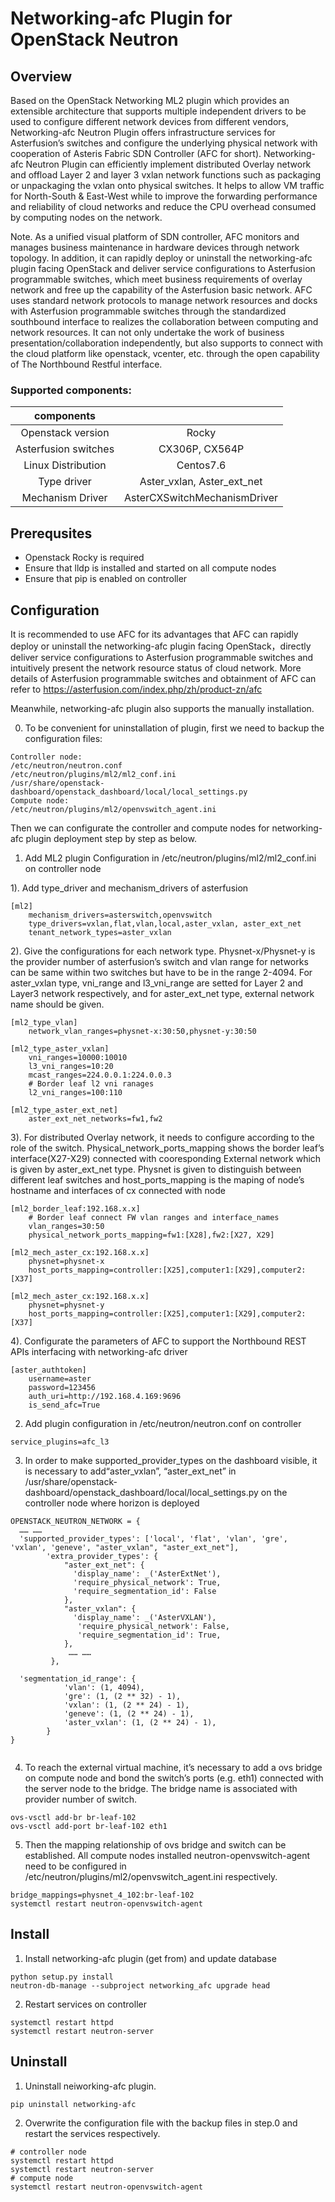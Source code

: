# Networking-afc Plugin for OpenStack Neutron

## Overview
Based on the OpenStack Networking ML2 plugin which provides an extensible architecture that supports multiple independent drivers to be used to configure different network devices from different vendors, Networking-afc Neutron Plugin offers infrastructure services for Asterfusion’s  switches and configure the underlying physical network with cooperation of Asteris Fabric SDN Controller (AFC for short). Networking-afc Neutron Plugin can efficiently implement distributed Overlay network and offload Layer 2 and layer 3 vxlan network functions such as packaging or unpackaging the vxlan onto physical switches. It helps to allow VM traffic for North-South & East-West while to improve the forwarding performance and reliability of cloud networks and reduce the CPU overhead consumed by computing nodes on the network.

Note. As a unified visual platform of SDN controller, AFC monitors and manages business maintenance in hardware devices through network topology. In addition, it can rapidly deploy or uninstall the networking-afc plugin facing OpenStack and deliver service configurations to Asterfusion programmable switches, which meet business requirements of overlay network and free up the capability of the Asterfusion basic network. AFC uses standard network protocols to manage network resources and docks with Asterfusion programmable switches through the standardized southbound interface to realizes the collaboration between computing and network resources. It can not only undertake the work of business presentation/collaboration independently, but also supports to connect with the cloud platform like openstack, vcenter, etc. through the open capability of The Northbound Restful interface.

<!--
    ### Architectural
    Networking-afc Neutron Plugin 

    <img src="https://github.com/songminyue/hello-world/blob/main/NETWORKING-AFC.png" width="50%" >
-->
### Supported components:

|components||
|:-----------------:|:---------------------------:|
|Openstack version   |Rocky                        |
|Asterfusion switches|CX306P, CX564P|
|Linux Distribution  |Centos7.6|
|Type driver         |Aster_vxlan, Aster_ext_net|
|Mechanism Driver    |AsterCXSwitchMechanismDriver|

## Prerequsites

* Openstack Rocky is required
* Ensure that lldp is installed and started on all compute nodes
* Ensure that pip is enabled on controller

## Configuration

It is recommended to use AFC for its advantages that AFC can rapidly deploy or uninstall the networking-afc plugin facing OpenStack，directly deliver service configurations to Asterfusion programmable switches and intuitively present the network resource status of cloud network.
More details of Asterfusion programmable switches and obtainment of AFC can refer to https://asterfusion.com/index.php/zh/product-zn/afc

Meanwhile, networking-afc plugin also supports the manually installation.

0.  To be convenient for uninstallation of plugin, first we need to backup the configuration files:
```
Controller node:
/etc/neutron/neutron.conf
/etc/neutron/plugins/ml2/ml2_conf.ini
/usr/share/openstack-dashboard/openstack_dashboard/local/local_settings.py
Compute node:
/etc/neutron/plugins/ml2/openvswitch_agent.ini
```
Then we can configurate the controller and compute nodes for networking-afc plugin deployment step by step as below.

1.  Add ML2 plugin Configuration in /etc/neutron/plugins/ml2/ml2_conf.ini on controller node

1). Add type_driver and mechanism_drivers of asterfusion
```    
[ml2]
    mechanism_drivers=asterswitch,openvswitch
    type_drivers=vxlan,flat,vlan,local,aster_vxlan, aster_ext_net
    tenant_network_types=aster_vxlan
```
2). Give the configurations for each network type. Physnet-x/Physnet-y is the provider number of asterfusion’s switch and vlan range for networks can be same within two switches but have to be in the range 2-4094. For aster_vxlan type, vni_range and l3_vni_range are setted for Layer 2 and Layer3 network respectively, and for aster_ext_net type, external network name should be given. 
```
[ml2_type_vlan]
    network_vlan_ranges=physnet-x:30:50,physnet-y:30:50
    
[ml2_type_aster_vxlan]
    vni_ranges=10000:10010
    l3_vni_ranges=10:20
    mcast_ranges=224.0.0.1:224.0.0.3
    # Border leaf l2 vni ranages
    l2_vni_ranges=100:110
    
[ml2_type_aster_ext_net]
    aster_ext_net_networks=fw1,fw2
```
3). For distributed Overlay network, it needs to configure according to the role of the switch. Physical_network_ports_mapping shows the border leaf’s interface(X27-X29) connected with cooresponding External network which is given by aster_ext_net type. Physnet is given to distinguish between different leaf switches and host_ports_mapping is the maping of node’s hostname and interfaces of cx connected with node
```
[ml2_border_leaf:192.168.x.x]
    # Border leaf connect FW vlan ranges and interface_names
    vlan_ranges=30:50
    physical_network_ports_mapping=fw1:[X28],fw2:[X27, X29]
 
[ml2_mech_aster_cx:192.168.x.x]
    physnet=physnet-x
    host_ports_mapping=controller:[X25],computer1:[X29],computer2:[X37]
    
[ml2_mech_aster_cx:192.168.x.x]
    physnet=physnet-y
    host_ports_mapping=controller:[X25],computer1:[X29],computer2:[X37]
```
4). Configurate the parameters of AFC to support the Northbound REST APIs interfacing with networking-afc driver
```
[aster_authtoken]
    username=aster
    password=123456
    auth_uri=http://192.168.4.169:9696
    is_send_afc=True
```
2.  Add plugin configuration in /etc/neutron/neutron.conf on controller
```
service_plugins=afc_l3
```

3.  In order to make supported_provider_types on the dashboard visible, it is necessary to add“aster_vxlan”, “aster_ext_net” in /usr/share/openstack-dashboard/openstack_dashboard/local/local_settings.py on the controller node where horizon is deployed
```
OPENSTACK_NEUTRON_NETWORK = {
  …… ……
  'supported_provider_types': ['local', 'flat', 'vlan', 'gre', 'vxlan', 'geneve', "aster_vxlan", "aster_ext_net"],
        'extra_provider_types': {
            "aster_ext_net": {
              'display_name': _('AsterExtNet'),
              'require_physical_network': True,
              'require_segmentation_id': False
            },
            "aster_vxlan": {
              'display_name': _('AsterVXLAN'),
               'require_physical_network': False,
               'require_segmentation_id': True,
            },
             …… ……
         },

  'segmentation_id_range': {
            'vlan': (1, 4094),
            'gre': (1, (2 ** 32) - 1),
            'vxlan': (1, (2 ** 24) - 1),
            'geneve': (1, (2 ** 24) - 1),
            'aster_vxlan': (1, (2 ** 24) - 1),
        }
}
        
```
4.  To reach the external virtual machine, it’s necessary to add a ovs bridge on compute node and bond the switch’s ports (e.g. eth1) connected with the server node to the bridge. The bridge name is associated with provider number of switch.
```
ovs-vsctl add-br br-leaf-102
ovs-vsctl add-port br-leaf-102 eth1
```

5.  Then the mapping relationship of ovs bridge and switch can be established. All compute nodes installed neutron-openvswitch-agent need to be configured in /etc/neutron/plugins/ml2/openvswitch_agent.ini respectively.
```
bridge_mappings=physnet_4_102:br-leaf-102
systemctl restart neutron-openvswitch-agent
```
## Install 
1.  Install networking-afc plugin (get from) and update database
```
python setup.py install
neutron-db-manage --subproject networking_afc upgrade head
```

2.  Restart services on controller
```
systemctl restart httpd 
systemctl restart neutron-server
```

##  Uninstall
1.  Uninstall neiworking-afc plugin.
```
pip uninstall networking-afc
```
2.  Overwrite the configuration file with the backup files in step.0 and restart the services respectively.
```
# controller node
systemctl restart httpd 
systemctl restart neutron-server
# compute node
systemctl restart neutron-openvswitch-agent
```


